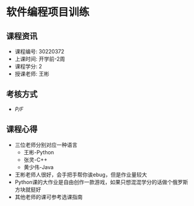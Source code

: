 # 软件编程项目训练

## 课程资讯
- 课程编号: 30220372 
- 上课时间: 开学前-2周
- 课程学分: 2
- 授课老师: 王彬
  
## 考核方式
- *P/F*

## 课程心得
- 三位老师分别对应一种语言
  - 王彬-Python
  - 张灵-C++
  - 黄少伟-Java
- 王彬老师人很好，会手把手帮你诶ebug，但是作业量较大
- Python课的大作业是自由创作一款游戏，如果只想混混学分的话做个俄罗斯方块就挺好
- 其他老师的课可参考选课指南
